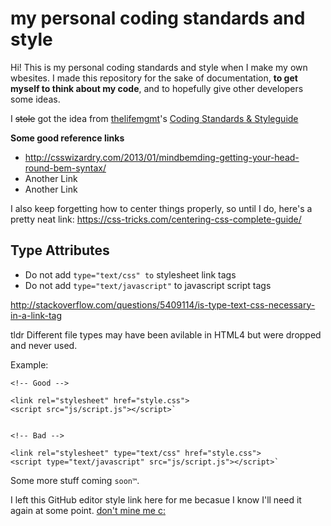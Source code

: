 # my personal coding standards and style
Hi! This is my personal coding standards and style when I make my own wbesites. I made this repository for the sake of documentation, **to get myself to think about my code**, and to hopefully give other developers some ideas.


I ~~stole~~ got the idea from [thelifemgmt](https://github.com/thelifemgmt)'s [Coding Standards & Styleguide](https://github.com/thelifemgmt/coding_standards "thelifemgmt's Coding Standards & Styleguide")

**Some good reference links**

* http://csswizardry.com/2013/01/mindbemding-getting-your-head-round-bem-syntax/
* Another Link
* Another Link

I also keep forgetting how to center things properly, so until I do, here's a pretty neat link:
https://css-tricks.com/centering-css-complete-guide/

## Type Attributes

* Do not add `type="text/css" to` stylesheet link tags
* Do not add `type="text/javascript"` to javascript script tags

http://stackoverflow.com/questions/5409114/is-type-text-css-necessary-in-a-link-tag

tldr Different file types may have been avilable in HTML4 but were dropped and never used.

Example:
```
<!-- Good -->

<link rel="stylesheet" href="style.css">
<script src="js/script.js"></script>`


<!-- Bad -->

<link rel="stylesheet" type="text/css" href="style.css">
<script type="text/javascript" src="js/script.js"></script>`
```








Some more stuff coming `soon™`.

I left this GitHub editor style link here for me becasue I know I'll need it again at some point.
[don't mine me c:](https://github.com/adam-p/markdown-here/wiki/Markdown-Cheatsheet "(old man voice) GET OUTTA HERE!!")
